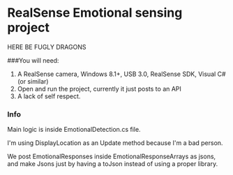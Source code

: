 # RealSense Emotional sensing project

HERE BE FUGLY DRAGONS 

###You will need: 

1. A RealSense camera, Windows 8.1+, USB 3.0, RealSense SDK, Visual C# (or similar)
2. Open and run the project, currently it just posts to an API
3. A lack of self respect.


### Info

Main logic is inside EmotionalDetection.cs file. 

I'm using DisplayLocation as an Update method because I'm a bad person. 

We post EmotionalResponses inside EmotionalResponseArrays as jsons, and make Jsons just by having a toJson instead of using a proper library. 